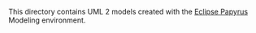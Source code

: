 This directory contains UML 2 models created with the [Eclipse Papyrus](https://www.eclipse.org/papyrus/) Modeling environment.
